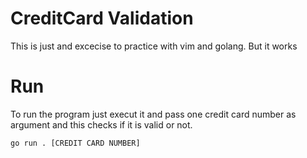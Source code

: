 # CreditCard Validation

This is just and excecise to practice with vim and golang. But it works

# Run

To run the program just execut it and pass one credit card number as argument and this checks if it is valid or not.

    go run . [CREDIT CARD NUMBER]
